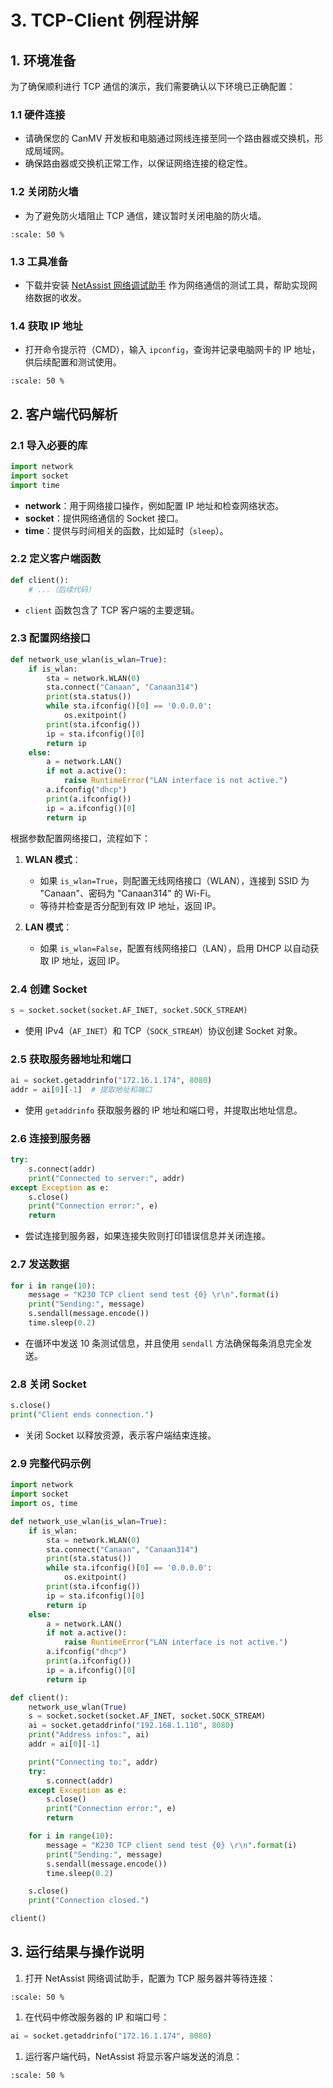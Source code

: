 # 3. TCP-Client 例程讲解

## 1. 环境准备

为了确保顺利进行 TCP 通信的演示，我们需要确认以下环境已正确配置：

### 1.1 硬件连接

- 请确保您的 CanMV 开发板和电脑通过网线连接至同一个路由器或交换机，形成局域网。
- 确保路由器或交换机正常工作，以保证网络连接的稳定性。

### 1.2 关闭防火墙

- 为了避免防火墙阻止 TCP 通信，建议暂时关闭电脑的防火墙。

```{image} ../images/network/image-20240722145319713.png
:scale: 50 %
```

### 1.3 工具准备

- 下载并安装 [NetAssist 网络调试助手](https://www.bing.com/search?q=netassist+cmsoft) 作为网络通信的测试工具，帮助实现网络数据的收发。

### 1.4 获取 IP 地址

- 打开命令提示符（CMD），输入 `ipconfig`，查询并记录电脑网卡的 IP 地址，供后续配置和测试使用。

```{image} ../images/network/image-20240722145500693.png
:scale: 50 %
```

## 2. 客户端代码解析

### 2.1 导入必要的库

```python
import network  
import socket  
import time
```

- **network**：用于网络接口操作，例如配置 IP 地址和检查网络状态。
- **socket**：提供网络通信的 Socket 接口。
- **time**：提供与时间相关的函数，比如延时（`sleep`）。

### 2.2 定义客户端函数

```python
def client():  
    # ...（后续代码）
```

- `client` 函数包含了 TCP 客户端的主要逻辑。

### 2.3 配置网络接口

```python
def network_use_wlan(is_wlan=True):
    if is_wlan:
        sta = network.WLAN(0)
        sta.connect("Canaan", "Canaan314")
        print(sta.status())
        while sta.ifconfig()[0] == '0.0.0.0':
            os.exitpoint()
        print(sta.ifconfig())
        ip = sta.ifconfig()[0]
        return ip
    else:
        a = network.LAN()
        if not a.active():
            raise RuntimeError("LAN interface is not active.")
        a.ifconfig("dhcp")
        print(a.ifconfig())
        ip = a.ifconfig()[0]
        return ip
```

根据参数配置网络接口，流程如下：

1. **WLAN 模式**：
   - 如果 `is_wlan=True`，则配置无线网络接口（WLAN），连接到 SSID 为 "Canaan"、密码为 "Canaan314" 的 Wi-Fi。
   - 等待并检查是否分配到有效 IP 地址，返回 IP。

1. **LAN 模式**：
   - 如果 `is_wlan=False`，配置有线网络接口（LAN），启用 DHCP 以自动获取 IP 地址，返回 IP。

### 2.4 创建 Socket

```python
s = socket.socket(socket.AF_INET, socket.SOCK_STREAM)
```

- 使用 IPv4（`AF_INET`）和 TCP（`SOCK_STREAM`）协议创建 Socket 对象。

### 2.5 获取服务器地址和端口

```python
ai = socket.getaddrinfo("172.16.1.174", 8080)  
addr = ai[0][-1]  # 提取地址和端口
```

- 使用 `getaddrinfo` 获取服务器的 IP 地址和端口号，并提取出地址信息。

### 2.6 连接到服务器

```python
try:  
    s.connect(addr)  
    print("Connected to server:", addr)  
except Exception as e:  
    s.close()  
    print("Connection error:", e)  
    return
```

- 尝试连接到服务器，如果连接失败则打印错误信息并关闭连接。

### 2.7 发送数据

```python
for i in range(10):  
    message = "K230 TCP client send test {0} \r\n".format(i)  
    print("Sending:", message)  
    s.sendall(message.encode())  
    time.sleep(0.2)
```

- 在循环中发送 10 条测试信息，并且使用 `sendall` 方法确保每条消息完全发送。

### 2.8 关闭 Socket

```python
s.close()  
print("Client ends connection.")
```

- 关闭 Socket 以释放资源，表示客户端结束连接。

### 2.9 完整代码示例

```python
import network
import socket
import os, time

def network_use_wlan(is_wlan=True):
    if is_wlan:
        sta = network.WLAN(0)
        sta.connect("Canaan", "Canaan314")
        print(sta.status())
        while sta.ifconfig()[0] == '0.0.0.0':
            os.exitpoint()
        print(sta.ifconfig())
        ip = sta.ifconfig()[0]
        return ip
    else:
        a = network.LAN()
        if not a.active():
            raise RuntimeError("LAN interface is not active.")
        a.ifconfig("dhcp")
        print(a.ifconfig())
        ip = a.ifconfig()[0]
        return ip

def client():
    network_use_wlan(True)
    s = socket.socket(socket.AF_INET, socket.SOCK_STREAM)
    ai = socket.getaddrinfo("192.168.1.110", 8080)
    print("Address infos:", ai)
    addr = ai[0][-1]

    print("Connecting to:", addr)
    try:
        s.connect(addr)
    except Exception as e:
        s.close()
        print("Connection error:", e)
        return

    for i in range(10):
        message = "K230 TCP client send test {0} \r\n".format(i)
        print("Sending:", message)
        s.sendall(message.encode())
        time.sleep(0.2)

    s.close()
    print("Connection closed.")

client()
```

## 3. 运行结果与操作说明

1. 打开 NetAssist 网络调试助手，配置为 TCP 服务器并等待连接：

```{image} ../images/network/image-20240722152102440.png
:scale: 50 %
```

1. 在代码中修改服务器的 IP 和端口号：

```python
ai = socket.getaddrinfo("172.16.1.174", 8080)
```

1. 运行客户端代码，NetAssist 将显示客户端发送的消息：

```{image} ../images/network/image-20240722151843380.png
:scale: 50 %
```
